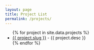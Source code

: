 ```yaml
---
layout: page
title: Project List
permalink: /projects/
---
```


<ul>
  {% for project in site.data.projects %}
    <li>
      <a href="/project/{{ project.name }}">{{ project.slug }}</a>
      - {{ project.desc }}
    </li>
  {% endfor %}
</ul>
